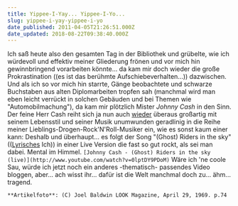 ```yaml
---
title: Yippee-I-Yay... Yippee-I-Yo...
slug: yippee-i-yay-yippee-i-yo
date_published: 2011-04-05T21:26:51.000Z
date_updated: 2018-08-22T09:38:40.000Z
---
```


Ich saß heute also den gesamten Tag in der Bibliothek und grübelte, wie ich würdevoll und effektiv meiner Gliederung frönen und vor mich hin gewinnbringend vorarbeiten könnte... da kam mir doch wieder die große Prokrastination ((es ist das berühmte Aufschiebeverhalten...)) dazwischen. Und als ich so vor mich hin starrte, Gänge beobachtete und schwarze Buchstaben aus alten Diplomarbeiten tropfen sah (manchmal wird man eben leicht verrückt in solchen Gebäuden und bei Themen wie "Automobilmachung"), da kam mir plötzlich Mister *Johnny Cash* in den Sinn. Der feine Herr Cash reiht sich ja nun auch [wieder](http://zurueckzumbeton.com/2011/04/04/and-i-wonder-i-wo-wo-wo-wo-wo-wonder) überaus großartig mit seinem Lebensstil und seiner Musik unumwunden geradlinig in die Reihe meiner Lieblings-Drogen-Rock'N'Roll-Musiker ein, wie es sonst kaum einer kann: Deshalb und überhaupt... es folgt der Song "(Ghost) Riders in the sky" (([Lyrisches](http://www.magistrix.de/lyrics/Johnny%20Cash/Ghostriders-In-The-Sky-76839.html) Ich)) in einer Live Version die fast so gut rockt, als sei man dabei. Mental im Himmel.
`[Johnny Cash - (Ghost) Riders in the sky (live)](http://www.youtube.com/watch?v=0lptDY9PDoM)`
Wäre ich 'ne coole Sau, würde ich jetzt noch ein anderes -thematisch- passendes Video bloggen, aber... ach wisst ihr... dafür ist die Welt manchmal doch zu... ähm... tragend.

`**Artikelfoto**: (C) Joel Baldwin LOOK Magazine, April 29, 1969. p.74`
